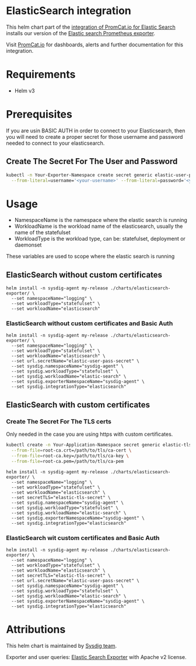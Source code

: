 # ElasticSearch integration
This helm chart part of the [integration of PromCat.io for Elastic Search](https://promcat.io/apps/elasticsearch) installs our version of the [Elastic search Prometheus exporter](https://github.com/prometheus-community/elasticsearch_exporter).

Visit [PromCat.io](https://promcat.io/apps/elasticsearch) for dashboards, alerts and further documentation for this integration. 

# Requirements
* Helm v3

# Prerequisites

If you are usin BASIC AUTH in order to connect to your Elasticsearch, then you will need to create a proper secret for those username and password needed to connect to your elasticsearch.

## Create The Secret For The User and Password
```sh
kubectl -n Your-Exporter-Namespace create secret generic elastic-user-pass-secret \
  --from-literal=username='<your-username>' --from-literal=password='<your-password>'
```

# Usage

- NamespaceName is the namespace where the elastic search is running
- WorkloadName is the workload name of the elasticsearch, usually the name of the statefulset
- WorkloadType is the workload type, can be: statefulset, deployment or daemonset

These variables are used to scope where the elastic search is running

## ElasticSearch without custom certificates
```
helm install -n sysdig-agent my-release ./charts/elasticsearch-exporter/ \
  --set namespaceName="logging" \
  --set workloadType="statefulset" \
  --set workloadName="elasticsearch"
```

### ElasticSearch without custom certificates and Basic Auth
```
helm install -n sysdig-agent my-release ./charts/elasticsearch-exporter/ \
  --set namespaceName="logging" \
  --set workloadType="statefulset" \
  --set workloadName="elasticsearch" \
  --set url.secretName="elastic-user-pass-secret" \
  --set sysdig.namespaceName="sysdig-agent" \
  --set sysdig.workloadType="statefulset" \
  --set sysdig.workloadName="elastic-search" \
  --set sysdig.exporterNamespaceName="sysdig-agent" \
  --set sysdig.integrationType="elasticsearch"
```

## ElasticSearch with custom certificates
### Create The Secret For The TLS certs
Only needed in the case you are using https with custom certificates.
```sh
kubectl create -n Your-Application-Namespace secret generic elastic-tls-secret \
  --from-file=root-ca.crt=/path/to/tls/ca-cert \
  --from-file=root-ca.key=/path/to/tls/ca-key \
  --from-file=root-ca.pem=/path/to/tls/ca-pem
```
```
helm install -n sysdig-agent my-release ./charts/elasticsearch-exporter/ \
  --set namespaceName="logging" \
  --set workloadType="statefulset" \
  --set workloadName="elasticsearch" \
  --set secretTLS="elastic-tls-secret" \
  --set sysdig.namespaceName="sysdig-agent" \
  --set sysdig.workloadType="statefulset" \
  --set sysdig.workloadName="elastic-search" \
  --set sysdig.exporterNamespaceName="sysdig-agent" \
  --set sysdig.integrationType="elasticsearch"
```
### ElasticSearch wit custom certificates and Basic Auth
```
helm install -n sysdig-agent my-release ./charts/elasticsearch-exporter/ \
  --set namespaceName="logging" \
  --set workloadType="statefulset" \
  --set workloadName="elasticsearch" \
  --set secretTLS="elastic-tls-secret" \
  --set url.secretName="elastic-user-pass-secret" \
  --set sysdig.namespaceName="sysdig-agent" \
  --set sysdig.workloadType="statefulset" \
  --set sysdig.workloadName="elastic-search" \
  --set sysdig.exporterNamespaceName="sysdig-agent" \
  --set sysdig.integrationType="elasticsearch"
```

# Attributions
This helm chart is maintained by [Sysdig team](https://sysdig.com/).

Exporter and user queries: [Elastic Search Exporter](https://github.com/prometheus-community/elasticsearch_exporter) with Apache v2 license. 
